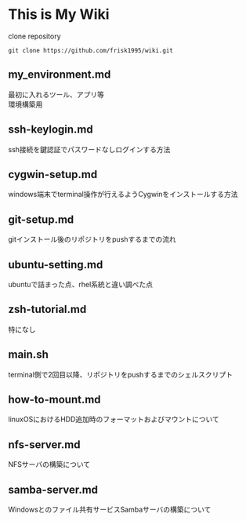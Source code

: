 
# This is My Wiki

clone repository
```
git clone https://github.com/frisk1995/wiki.git
```
## my_environment.md
最初に入れるツール、アプリ等  
環境構築用  

## ssh-keylogin.md
ssh接続を鍵認証でパスワードなしログインする方法

## cygwin-setup.md
windows端末でterminal操作が行えるようCygwinをインストールする方法

## git-setup.md
gitインストール後のリポジトリをpushするまでの流れ

## ubuntu-setting.md
ubuntuで詰まった点、rhel系統と違い調べた点

## zsh-tutorial.md
特になし

## main.sh
terminal側で2回目以降、リポジトリをpushするまでのシェルスクリプト

## how-to-mount.md
linuxOSにおけるHDD追加時のフォーマットおよびマウントについて

## nfs-server.md
NFSサーバの構築について

## samba-server.md
Windowsとのファイル共有サービスSambaサーバの構築について
